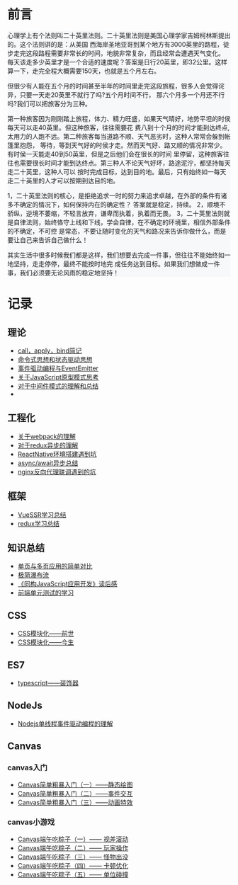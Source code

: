 ﻿# 前言  
 
 <div style="background-color:#f6f8fa">
心理学上有个法则叫二十英里法则。二十英里法则是美国心理学家吉姆柯林斯提出的。这个法则讲的是：从美国 
西海岸圣地亚哥到某个地方有3000英里的路程，徒步走完这段路程需要非常长的时间，地貌非常复杂，而且经常会遭遇天气变化。
每天该走多少英里才是一个合适的速度呢？答案是日行20英里，即32公里。这样算一下，走完全程大概需要150天，也就是五个月左右。     
 
但很少有人能在五个月的时间甚至半年的时间里走完这段旅程，很多人会觉得诧异，只要一天走20英里不就行了吗?五个月时间不行， 
那六个月多一个月还不行吗?我们可以把旅客分为三种。         

第一种旅客因为刚刚踏上旅程，体力、精力旺盛，如果天气晴好，地势平坦的时侯每天可以走40英里。但这种旅客，往往需要花
费八到十个月的时间才能到达终点,太用力的人跑不远。第二种旅客每当道路不顺、天气恶劣时，这种人常常会躲到帐篷里抱怨，
等待，等到天气好的时侯才走。然而天气好、路又顺的情况非常少。有时侯一天能走40到50英里，但是之后他们会在很长的时间
里停留，这种旅客往往也需要很长时间才能到达终点。第三种人不论天气好坏，路途泥泞，都坚持每天走二十英里，这种人可以
按时完成目标，达到目的地。最后，只有始终如一每天走二十英里的人才可以按期到达目的地。 

1，二十英里法则的核心，是拒绝追求一时的努力来追求卓越，在外部的条件有诸多不确定的情况下，如何保持内在的确定性？ 
答案就是稳定，持续。
2，顺境不骄纵，逆境不萎缩，不轻言放弃，谦卑而执着，执着而无畏。
3，二十英里法则就是自律法则，始终恪守上线和下线，学会自律，在不确定的环境里，相信外部条件的不确定，不可控
是常态，不要让随时变化的天气和路况来告诉你做什么，而是要让自己来告诉自己做什么！

其实生活中很多时候我们都是这样，我们想要去完成一件事，但往往不能始终如一地坚持，走走停停，最终不能按时地完
成任务达到目标。如果我们想做成一件事，我们必须要无论风雨的稳定地坚持！
</div> 

# 记录
## 理论
- [call，apply，bind简记](https://github.com/hopechans/blog/issues/24)
- [命令式思想和状态驱动思想 ](https://github.com/hopechans/blog/issues/18)   
- [事件驱动编程与EventEmitter ](https://github.com/hopechans/blog/issues/16)  
- [关于JavaScript原型模式思考 ](https://github.com/hopechans/blog/issues/8)  
- [对于中间件模式的理解和总结](https://github.com/hopechans/blog/issues/6)  
- 
## 工程化

- [关于webpack的理解](https://github.com/iiling/blog/issues/1)
- [对于redux异步的理解](https://github.com/iiling/blog/issues/5)
- [ReactNative环境搭建遇到坑](https://github.com/iiling/blog/issues/4)
- [async/await异步总结](https://github.com/iiling/blog/issues/2)
- [nginx反向代理联调遇到的坑](https://github.com/iiling/blog/issues/3) 


## 框架

- [VueSSR学习总结 ](https://github.com/hopechans/blog/issues/17)
- [redux学习总结  ](https://github.com/hopechans/blog/issues/7)

## 知识总结

- [单页与多页应用的简单对比 ](https://github.com/hopechans/blog/issues/22)
- [极简瀑布流 ](https://github.com/hopechans/blog/issues/21)
- [《同构JavaScript应用开发》读后感 ](https://github.com/hopechans/blog/issues/10)
- [前端单元测试的学习  ](https://github.com/hopechans/blog/issues/9)

## CSS

- [CSS模块化——前世 ](https://github.com/hopechans/blog/issues/19)  
- [CSS模块化——今生 ](https://github.com/hopechans/blog/issues/20)    

## ES7

- [typescript——装饰器 ](https://github.com/hopechans/blog/issues/23)

## NodeJs

- [Nodejs单线程事件驱动编程的理解](https://github.com/hopechans/blog/issues/15)

## Canvas

### canvas入门

- [Canvas简单粗暴入门（一）——静态绘图](https://github.com/hopechans/blog/issues/12)
- [Canvas简单粗暴入门（二）——事件交互 ](https://github.com/hopechans/blog/issues/13)
- [Canvas简单粗暴入门（三）——动画特效 ](https://github.com/hopechans/blog/issues/14)

### canvas小游戏

- [Canvas端午吃粽子（一）—— 视差滚动](https://github.com/hopechans/blog/issues/26)
- [Canvas端午吃粽子（二）—— 玩家操作](https://github.com/hopechans/blog/issues/27)
- [Canvas端午吃粽子（三）—— 怪物出没](https://github.com/hopechans/blog/issues/28)
- [Canvas端午吃粽子（四）—— 卡顿优化](https://github.com/hopechans/blog/issues/29)
- [Canvas端午吃粽子（五）—— 单位碰撞](https://github.com/hopechans/blog/issues/30)


  

   
  
   

   

  

   

